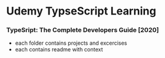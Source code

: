 # Udemy TypseScript Learning

### TypeSript: The Complete Developers Guide [2020]

- each folder contains projects and excercises
- each contains readme with context
